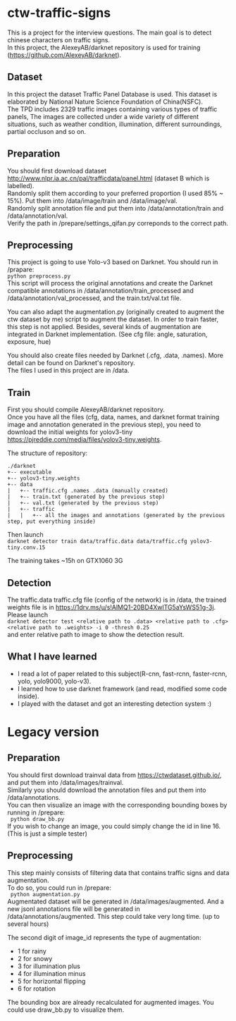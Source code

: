# ctw-traffic-signs
This is a project for the interview questions. The main goal is to detect chinese characters on traffic signs.  
In this project, the AlexeyAB/darknet repository is used for training (https://github.com/AlexeyAB/darknet). 
 
## Dataset
In this project the dataset Traffic Panel Database is used. This dataset is elaborated by National Nature Science Foundation of China(NSFC).   
The TPD includes 2329 traffic images containing various types of traffic panels, The images are collected under a wide variety of different situations, such as weather condition, illumination, different surroundings, partial occluson and so on.  

## Preparation
You should first download dataset http://www.nlpr.ia.ac.cn/pal/trafficdata/panel.html (dataset B which is labelled).  
Randomly split them according to your preferred proportion (I used 85% ~ 15%). Put them into /data/image/train and /data/image/val.  
Randomly split annotation file and put them into /data/annotation/train and /data/annotation/val.  
Verify the path in /prepare/settings_qifan.py correponds to the correct path.  

## Preprocessing
This project is going to use Yolo-v3 based on Darknet. You should run in /prapare:  
``` python preprocess.py ```  
This script will process the original annotations and create the Darknet compatible annotations in /data/annotation/train_processed and /data/annotation/val_processed, and the train.txt/val.txt file.  

You can also adapt the augmentation.py (originally created to augment the ctw dataset by me) script to augment the dataset. In order to train faster, this step is not applied.  Besides, several kinds of augmentation are integrated in Darknet implementation. (See cfg file: angle, saturation, exposure, hue)

You should also create files needed by Darknet (.cfg, .data, .names). More detail can be found on Darknet's repository.  
The files I used in this project are in /data.

## Train
First you should compile AlexeyAB/darknet repository.  
Once you have all the files (cfg, data, names, and darknet format training image and annotation generated in the previous step), you need to download the initial weights for yolov3-tiny https://pjreddie.com/media/files/yolov3-tiny.weights.  

The structure of repository:  
```
./darknet  
+-- executable  
+-- yolov3-tiny.weights   
+-- data  
|   +-- traffic.cfg .names .data (manually created)    
|   +-- train.txt (generated by the previous step)    
|   +-- val.txt (generated by the previous step)    
|   +-- traffic     
|   |   +-- all the images and annotations (generated by the previous step, put everything inside)  
```

Then launch  
```darknet detector train data/traffic.data data/traffic.cfg yolov3-tiny.conv.15```

The training takes ~15h on GTX1060 3G

## Detection
The traffic.data traffic.cfg file (config of the network) is in /data, the trained weights file is in https://1drv.ms/u/s!AlMQ1-20BD4XwlTG5aYsWS51g-3j.
Please launch  
```darknet detector test <relative path to .data> <relative path to .cfg> <relative path to .weights> -i 0 -thresh 0.25```  
and enter relative path to image to show the detection result.

## What I have learned
- I read a lot of paper related to this subject(R-cnn, fast-rcnn, faster-rcnn, yolo, yolo9000, yolo-v3).
- I learned how to use darknet framework (and read, modified some code inside).
- I played with the dataset and got an interesting detection system :)


# Legacy version
## Preparation
You should first download trainval data from https://ctwdataset.github.io/, and put them into /data/images/trainval.  
Similarly you should download the annotation files and put them into /data/annotations.  
You can then visualize an image with the corresponding bounding boxes by running in /prepare:  
```  python draw_bb.py  ```  
If you wish to change an image, you could simply change the id in line 16. (This is just a simple tester)
  
## Preprocessing
This step mainly consists of filtering data that contains traffic signs and data augmentation.  
To do so, you could run in /prepare:  
```  python augmentation.py  ```  
Augmentated dataset will be generated in /data/images/augmented. And a new jsonl annotations file will be generated in /data/annotations/augmented. This step could take very long time. (up to several hours) 
  
The second digit of image_id represents the type of augmentation:  
- 1 for rainy
- 2 for snowy
- 3 for illumination plus
- 4 for illumination minus
- 5 for horizontal flipping
- 6 for rotation
  
 The bounding box are already recalculated for augmented images. You could use draw_bb.py to visualize them.
